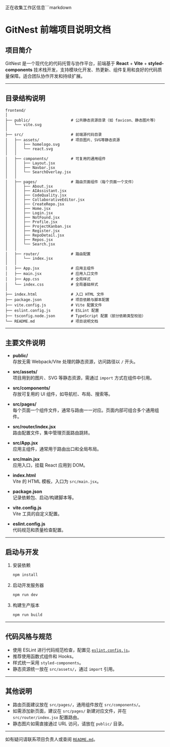正在收集工作区信息```markdown

# GitNest 前端项目说明文档

## 项目简介

GitNest 是一个现代化的代码托管与协作平台，前端基于 **React** + **Vite** + **styled-components** 技术栈开发，支持模块化开发、热更新、组件复用和良好的代码质量保障。适合团队协作开发和持续扩展。

---

## 目录结构说明

```
frontend/
│
├── public/                  # 公共静态资源目录（如 favicon、静态图片等）
│   └── vite.svg
│
├── src/                     # 前端源代码目录
│   ├── assets/              # 项目图片、SVG等静态资源
│   │   ├── homelogo.svg
│   │   └── react.svg
│   │
│   ├── components/          # 可复用的通用组件
│   │   ├── Layout.jsx
│   │   ├── Navbar.jsx
│   │   └── SearchOverlay.jsx
│   │
│   ├── pages/               # 路由页面组件（每个页面一个文件）
│   │   ├── About.jsx
│   │   ├── AIAssistant.jsx
│   │   ├── CodeQuality.jsx
│   │   ├── CollaborativeEditor.jsx
│   │   ├── CreateRepo.jsx
│   │   ├── Home.jsx
│   │   ├── Login.jsx
│   │   ├── NotFound.jsx
│   │   ├── Profile.jsx
│   │   ├── ProjectKanban.jsx
│   │   ├── Register.jsx
│   │   ├── RepoDetail.jsx
│   │   ├── Repos.jsx
│   │   └── Search.jsx
│   │
│   ├── router/              # 路由配置
│   │   └── index.jsx
│   │
│   ├── App.jsx              # 应用主组件
│   ├── main.jsx             # 应用入口文件
│   ├── App.css              # 全局样式
│   └── index.css            # 全局基础样式
│
├── index.html               # 入口 HTML 文件
├── package.json             # 项目依赖与脚本配置
├── vite.config.js           # Vite 配置文件
├── eslint.config.js         # ESLint 配置
├── tsconfig.node.json       # TypeScript 配置（部分依赖类型校验）
└── README.md                # 项目说明文档
```

---

## 主要文件说明

- **public/**  
  存放无需 Webpack/Vite 处理的静态资源，访问路径以 `/` 开头。

- **src/assets/**  
  项目用到的图片、SVG 等静态资源，需通过 `import` 方式在组件中引用。

- **src/components/**  
  存放可复用的 UI 组件，如导航栏、布局、搜索等。

- **src/pages/**  
  每个页面一个组件文件，通常与路由一一对应。页面内部可组合多个通用组件。

- **src/router/index.jsx**  
  路由配置文件，集中管理页面路由跳转。

- **src/App.jsx**  
  应用主组件，通常用于路由出口和全局布局。

- **src/main.jsx**  
  应用入口，挂载 React 应用到 DOM。

- **index.html**  
  Vite 的 HTML 模板，入口为 `src/main.jsx`。

- **package.json**  
  记录依赖包、启动/构建脚本等。

- **vite.config.js**  
  Vite 工具的自定义配置。

- **eslint.config.js**  
  代码规范和质量检查配置。

---

## 启动与开发

1. 安装依赖

   ```sh
   npm install
   ```

2. 启动开发服务器

   ```sh
   npm run dev
   ```

3. 构建生产版本

   ```sh
   npm run build
   ```

---

## 代码风格与规范

- 使用 ESLint 进行代码规范检查，配置见 [`eslint.config.js`](eslint.config.js)。
- 推荐使用函数式组件和 Hooks。
- 样式统一采用 `styled-components`。
- 静态资源统一放在 `src/assets/`，通过 `import` 引用。

---

## 其他说明

- 路由页面建议放在 `src/pages/`，通用组件放在 `src/components/`。
- 如需添加新页面，建议在 `src/pages/` 新建对应文件，并在 `src/router/index.jsx` 配置路由。
- 静态图片如需直接通过 URL 访问，请放在 `public/` 目录。

---

如有疑问请联系项目负责人或查阅 [`README.md`](README.md)。

```

```
